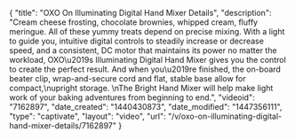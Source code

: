 {
    "title": "OXO On Illuminating Digital Hand Mixer Details",
    "description": "Cream cheese frosting, chocolate brownies, whipped cream, fluffy meringue. All of these yummy treats depend on precise mixing. With a light to guide you, intuitive digital controls to steadily increase or decrease speed, and a consistent, DC motor that maintains its power no matter the workload, OXO\u2019s Illuminating Digital Hand Mixer gives you the control to create the perfect result. And when you\u2019re finished, the on-board beater clip, wrap-and-secure cord and flat, stable base allow for compact,\nupright storage. \nThe Bright Hand Mixer will help make light work of your baking adventures from beginning to end.",
    "videoid": "7162897",
    "date_created": "1440430873",
    "date_modified": "1447356111",
    "type": "captivate",
    "layout": "video",
    "url": "\/v\/oxo-on-illuminating-digital-hand-mixer-details\/7162897"
}